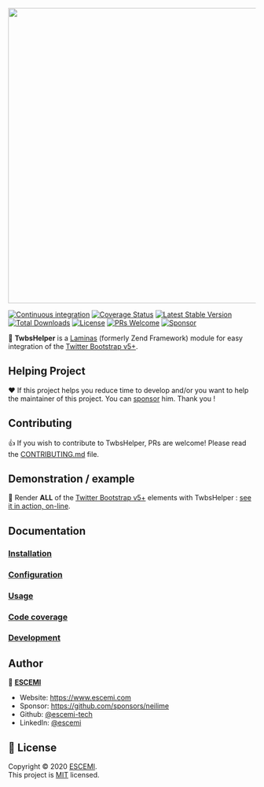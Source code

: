 <p align="center">
  <a href="https://github.com/neilime/twbs-helper-module" target="_blank"><img src="https://repository-images.githubusercontent.com/80362393/425f1180-7115-11ea-96d4-75646c99df22" width="600" /></a>
</p>

[![Continuous integration](https://github.com/neilime/twbs-helper-module/workflows/Continuous%20integration/badge.svg)](https://github.com/neilime/twbs-helper-module/actions?query=workflow%3A%22Continuous+integration%22)
[![Coverage Status](https://codecov.io/gh/neilime/twbs-helper-module/branch/main/graph/badge.svg)](https://codecov.io/gh/neilime/twbs-helper-module)
[![Latest Stable Version](https://poser.pugx.org/neilime/twbs-helper-module/v/stable)](https://packagist.org/packages/neilime/twbs-helper-module)
[![Total Downloads](https://poser.pugx.org/neilime/twbs-helper-module/downloads)](https://packagist.org/packages/neilime/twbs-helper-module)
[![License](https://poser.pugx.org/neilime/twbs-helper-module/license)](https://packagist.org/packages/neilime/twbs-helper-module)
[![PRs Welcome](https://img.shields.io/badge/PRs-welcome-brightgreen.svg)](CONTRIBUTING.md)
[![Sponsor](https://img.shields.io/badge/%E2%9D%A4-Sponsor-ff69b4)](https://github.com/sponsors/neilime)

📢 **TwbsHelper** is a [Laminas](https://getlaminas.org/) (formerly Zend Framework) module for easy integration of the [Twitter Bootstrap v5+](https://getbootstrap.com/).

## Helping Project

❤️ If this project helps you reduce time to develop and/or you want to help the maintainer of this project. You can [sponsor](https://github.com/sponsors/neilime) him. Thank you !

## Contributing

👍 If you wish to contribute to TwbsHelper, PRs are welcome! Please read the [CONTRIBUTING.md](CONTRIBUTING.md) file.

## Demonstration / example

🚀 Render **ALL** of the [Twitter Bootstrap v5+](https://getbootstrap.com/) elements with TwbsHelper : [see it in action, on-line](https://neilime.github.io/twbs-helper-module/docs/usage/intro/).

## Documentation

### [Installation](https://neilime.github.io/twbs-helper-module/docs/installation/)

### [Configuration](https://neilime.github.io/twbs-helper-module/docs/configuration/)

### [Usage](https://neilime.github.io/twbs-helper-module/docs/usage/intro/)

### [Code coverage](https://codecov.io/gh/neilime/twbs-helper-module)

### [Development](https://neilime.github.io/twbs-helper-module/docs/development/)

## Author

👤 **[ESCEMI](https://www.escemi.com)**

- Website: https://www.escemi.com
- Sponsor: https://github.com/sponsors/neilime
- Github: [@escemi-tech](https://github.com/escemi-tech)
- LinkedIn: [@escemi](https://www.linkedin.com/company/escemi)

## 📝 License

Copyright © 2020 [ESCEMI](https://www.escemi.com).<br />
This project is [MIT](https://github.com/neilime/twbs-helper-module/blob/main/LICENSE) licensed.

